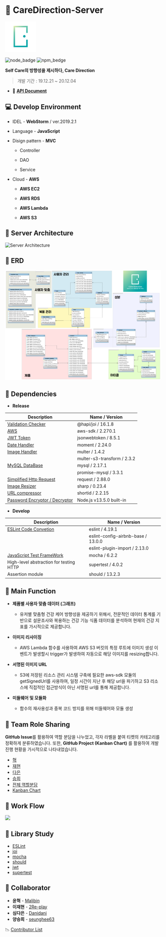 # :pill: CareDirection-Server

<img src="resource/logo.png" width="100">

![node_badge](https://img.shields.io/badge/node-%3E%3D%208.0.0-green)
![npm_bedge](https://img.shields.io/badge/npm-v6.10.1-blue)

**Self Care의 방향성을 제시하다, Care Direction**

>개발 기간 : 19.12.21 ~ 20.12.04 

- :scroll: **[API Document](https://github.com/CareDirection/CareDirection-Server/wiki)**

  

## :computer: Develop Environment

- IDEL - **WebStorm** / ver.2019.2.1

- Language - **JavaScript**

 - Disign pattern - **MVC**
   + Controller

   + DAO

   + Service

- Cloud - **AWS**
  + **AWS EC2**
  
  + **AWS RDS**
  
  + **AWS Lambda**
  
  + **AWS S3**
  
    
## :pushpin: Server Architecture
![Server Architecture](https://user-images.githubusercontent.com/22942313/71726064-46162b80-2e79-11ea-9922-cfd18bb5669f.png)


## :pushpin: ERD

<img src="resource/CareDirection_ERD.png">

## :pushpin: Dependencies

* **Release**

| Description                                                  | Name / Version              |
| ------------------------------------------------------------ | --------------------------- |
| [Validation Checker](https://hapi.dev/family/joi/)           | @hapi/joi / 16.1.8          |
| [AWS](https://docs.aws.amazon.com/sdk-for-javascript/v2/developer-guide/welcome.html) | aws-sdk / 2.270.1           |
| [JWT Token](https://www.npmjs.com/package/jsonwebtoken)      | jsonwebtoken / 8.5.1        |
| [Date Handler](https://momentjs.com/docs/)                   | moment / 2.24.0             |
| [Image Handler]()                                            | multer / 1.4.2              |
|                                                              | multer-s3-transform / 2.3.2 |
| [MySQL DataBase]()                                           | mysql / 2.17.1              |
|                                                              | promise-mysql / 3.3.1       |
| [Simplified Http Request](https://www.npmjs.com/package/request) | request / 2.88.0            |
| [Image Resizer](https://sharp.pixelplumbing.com/en/stable/)  | sharp / 0.23.4              |
| [URL compressor](https://www.npmjs.com/package/shortid)      | shortid / 2.2.15            |
|[Password Encryptor / Decryptor](https://nodejs.org/api/crypto.html)|Node.js v13.5.0 built-in|


* **Develop**

| Description                                       | Name / Version                     |
| ------------------------------------------------- | ---------------------------------- |
| [ESLint Code Convetion](https://eslint.org/)      | eslint / 4.19.1                    |
|                                                   | eslint-config-airbnb-base / 13.0.0 |
|                                                   | eslint-plugin-import / 2.13.0      |
| [JavaScript Test FrameWork](https://mochajs.org/) | mocha / 6.2.2                      |
| High-level abstraction for testing HTTP           | supertest / 4.0.2                  |
|             Assertion module                    | should / 13.2.3                    |



## :pushpin: Main Function

* **제품별 사용자 맞춤 데이터 (그래프)**
    * 유저별 맞춤형 건강 케어 방향성을 제공하기 위해서, 전문적인 데이터 통계를 기반으로 설문조사와 복용하는 건강 기능 식품 데이터를 분석하여 현재의 건강 지표를 가시적으로 제공합니다.
    
* **이미지 리사이징**
    * AWS Lambda 함수를 사용하여 AWS S3 버킷의 특정 루트에 이미지 생성 이벤트가 발생할시 trigger가 발생하여 자동으로 해당 이미지를 resizing합니다.

* **서명된 이미지 URL**
    * S3에 저장된 리소스 관리 시스템 구축에 필요한 aws-sdk 모듈의 getSignedUrl를 사용하여, 일정 시간이 지난 후 해당 url을 파기하고 S3 리소스에 직접적인 접근방식이 아닌 서명된 url를 통해 제공합니다.

* **미들웨어 및 모듈화**
    * 함수의 재사용성과 중복 코드 방지를 위해 미들웨어와 모듈 생성
    


## :pushpin: Team Role Sharing

**GitHub Issue**를 활용하여 역할 분담을 나누었고, 각자 라벨을 붙여 티켓의 카테고리를 정확하게 분류하였습니다. 
또한,  **GitHub Project (Kanban Chart)** 를 활용하여 개발 진행 현황을 가시적으로 나타내었습니다.

* [혁](https://github.com/CareDirection/CareDirection-Server/issues?q=is%3Aissue+is%3Aclosed+label%3A%ED%98%81)
* [재현](https://github.com/CareDirection/CareDirection-Server/issues?q=is%3Aissue+is%3Aclosed+label%3A%EC%9E%AC%ED%98%84)
* [다은](https://github.com/CareDirection/CareDirection-Server/issues?q=is%3Aissue+is%3Aclosed+label%3A%EB%8B%A4%EC%9D%80)
* [승희](https://github.com/CareDirection/CareDirection-Server/issues?q=is%3Aissue+is%3Aclosed+label%3A%EC%8A%B9%ED%9D%AC)
* [전체 역할분담](https://github.com/CareDirection/CareDirection-Server/issues?q=is%3Aissue+is%3Aclosed)
* [Kanban Chart](https://github.com/orgs/CareDirection/projects/1?card_filter_query=label%3Aserver)



## :pushpin: Work Flow
<img src="resource/workflow.png">




## :pushpin: Library Study

* [ESLint](./study/ESLint.md)
* [joi](./study/joi.md)
* [mocha](./study/mocha.md)
* [should](./study/should.md)
* [jwt](./study/jwt.md)
* [supertest](./study/supertest.md)




## :pushpin: Collaborator

* **윤혁** - [Malibin](https://github.com/nightmare73)
* **이재현** - [2Re-play](https://github.com/2Re-play)
* **심다은** - [Danidani](https://github.com/DaEunShim)
* **양승희** - [seunghee63](https://github.com/seunghee63)

:chart_with_downwards_trend: [Contributor List](https://github.com/CareDirection/CareDirection-Server/graphs/contributors)





